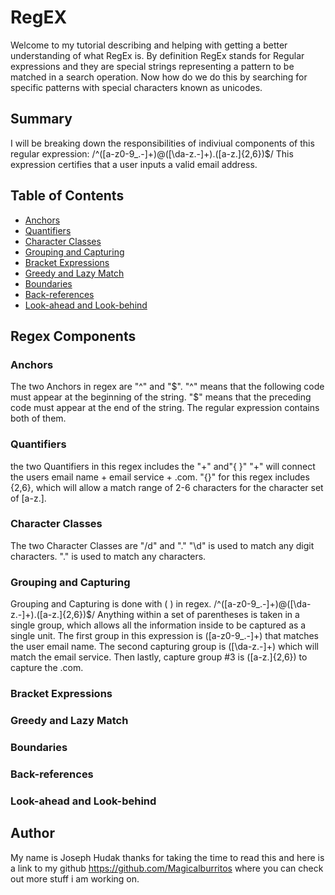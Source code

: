 # RegEX

Welcome to my tutorial describing and helping with getting a better understanding of what RegEx is. By definition RegEx stands for Regular expressions and they are special strings representing a pattern to be matched in a search operation. Now how do we do this by searching for specific patterns with special characters known as unicodes.

## Summary

I will be breaking down the responsibilities of indiviual components of this regular expression: /^([a-z0-9_.-]+)@([\da-z.-]+).([a-z.]{2,6})$/ This expression certifies that a user inputs a valid email address.

## Table of Contents

- [Anchors](#anchors)
- [Quantifiers](#quantifiers)
- [Character Classes](#character-classes)
- [Grouping and Capturing](#grouping-and-capturing)
- [Bracket Expressions](#bracket-expressions)
- [Greedy and Lazy Match](#greedy-and-lazy-match)
- [Boundaries](#boundaries)
- [Back-references](#back-references)
- [Look-ahead and Look-behind](#look-ahead-and-look-behind)

## Regex Components

### Anchors
The two Anchors in regex are "^" and "$".
"^" means that the following code must appear at the beginning of the string.
"$" means that the preceding code must appear at the end of the string. The regular expression contains both of them.
### Quantifiers
the two Quantifiers in this regex includes the "+" and"{ }"
"+" will connect the users email name + email service + .com. 
"{}" for this regex includes {2,6}, which will allow a match range of 2-6 characters for the character set of [a-z\.].
### Character Classes
The two Character Classes are "/d" and "."
"\d" is used to match any digit characters. 
"." is used to match any characters.
### Grouping and Capturing
Grouping and Capturing is done with ( ) in regex.
/^([a-z0-9_.-]+)@([\da-z.-]+).([a-z.]{2,6})$/
Anything within a set of parentheses is taken in a single group, which allows all the information inside to be captured as a single unit.
The first group in this expression is ([a-z0-9_\.-]+) that matches the user email name. The second capturing group is ([\da-z\.-]+) which will match the email service. Then lastly, capture group #3 is ([a-z\.]{2,6}) to capture the .com.
### Bracket Expressions

### Greedy and Lazy Match

### Boundaries

### Back-references

### Look-ahead and Look-behind

## Author

My name is Joseph Hudak thanks for taking the time to read this and here is a link to my github https://github.com/Magicalburritos
where you can check out more stuff i am working on.
